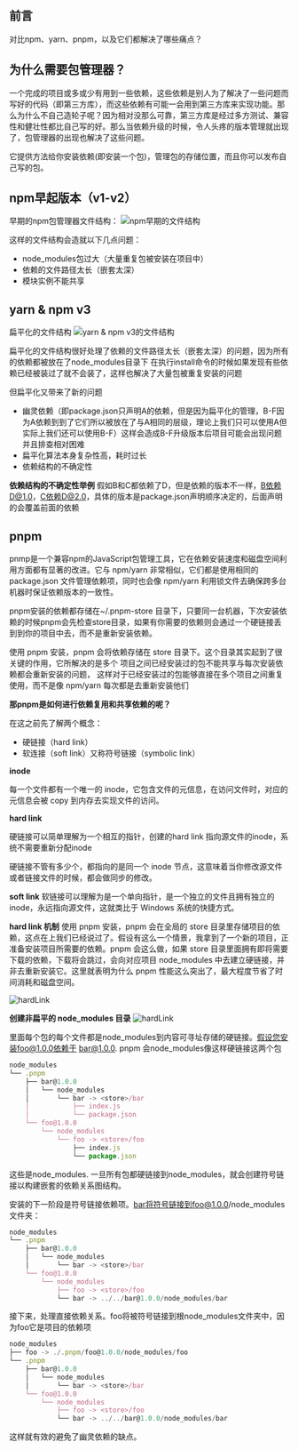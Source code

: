 ## 前言

对比npm、yarn、pnpm，以及它们都解决了哪些痛点？

## 为什么需要包管理器？

一个完成的项目或多或少有用到一些依赖，这些依赖是别人为了解决了一些问题而写好的代码（即第三方库），而这些依赖有可能一会用到第三方库来实现功能。那么为什么不自己造轮子呢？因为相对没那么可靠，第三方库是经过多方测试、兼容性和健壮性都比自己写的好。那么当依赖升级的时候，令人头疼的版本管理就出现了，包管理器的出现也解决了这些问题。

它提供方法给你安装依赖(即安装一个包)，管理包的存储位置，而且你可以发布自己写的包。


## npm早起版本（v1-v2）
早期的npm包管理器文件结构：
![npm早期的文件结构](../img/CICD/npm-v1.jpeg)

这样的文件结构会造就以下几点问题：
- node_modules包过大（大量重复包被安装在项目中）
- 依赖的文件路径太长（嵌套太深）
- 模块实例不能共享

## yarn & npm v3
扁平化的文件结构
![yarn & npm v3的文件结构](../img/CICD/yarn&npmV3.png)

扁平化的文件结构很好处理了依赖的文件路径太长（嵌套太深）的问题，因为所有的依赖都被放在了node_modules目录下
在执行install命令的时候如果发现有些依赖已经被装过了就不会装了，这样也解决了大量包被重复安装的问题

但扁平化又带来了新的问题
- 幽灵依赖（即package.json只声明A的依赖，但是因为扁平化的管理，B-F因为A依赖到到了它们所以被放在了与A相同的层级，理论上我们只可以使用A但实际上我们还可以使用B-F）这样会造成B-F升级版本后项目可能会出现问题并且排查相对困难
- 扁平化算法本身复杂性高，耗时过长
- 依赖结构的不确定性

**依赖结构的不确定性举例**
假如B和C都依赖了D，但是依赖的版本不一样，B依赖D@1.0，C依赖D@2.0，具体的版本是package.json声明顺序决定的，后面声明的会覆盖前面的依赖

## pnpm

pnmp是一个兼容npm的JavaScript包管理工具，它在依赖安装速度和磁盘空间利用方面都有显著的改进。它与 npm/yarn 非常相似，它们都是使用相同的 package.json 文件管理依赖项，同时也会像 npm/yarn 利用锁文件去确保跨多台机器时保证依赖版本的一致性。

pnpm安装的依赖都存储在~/.pnpm-store 目录下，只要同一台机器，下次安装依赖的时候pnpm会先检查store目录，如果有你需要的依赖则会通过一个硬链接丢到到你的项目中去，而不是重新安装依赖。

使用 pnpm 安装，pnpm 会将依赖存储在 store 目录下。这个目录其实起到了很关键的作用，它所解决的是多个 项目之间已经安装过的包不能共享与每次安装依赖都会重新安装的问题， 这样对于已经安装过的包能够直接在多个项目之间重复使用，而不是像 npm/yarn 每次都是去重新安装他们


**那pnpm是如何进行依赖复用和共享依赖的呢？**

在这之前先了解两个概念：
- 硬链接（hard link）
- 软连接（soft link）又称符号链接（symbolic link）

**inode**

每一个文件都有一个唯一的 inode，它包含文件的元信息，在访问文件时，对应的元信息会被 copy 到内存去实现文件的访问。

**hard link**

硬链接可以简单理解为一个相互的指针，创建的hard link 指向源文件的inode，系统不需要重新分配inode

硬链接不管有多少个，都指向的是同一个 inode 节点，这意味着当你修改源文件或者链接文件的时候，都会做同步的修改。

**soft link**
软链接可以理解为是一个单向指针，是一个独立的文件且拥有独立的 inode，永远指向源文件，这就类比于 Windows 系统的快捷方式。

**hard link 机制**
使用 pnpm 安装，pnpm 会在全局的 store 目录里存储项目的依赖，这点在上我们已经说过了。假设有这么一个情景，我拿到了一个新的项目，正准备安装项目所需要的依赖。pnpm 会这么做，如果 store 目录里面拥有即将需要下载的依赖，下载将会跳过，会向对应项目 node_modules 中去建立硬链接，并非去重新安装它。这里就表明为什么 pnpm 性能这么突出了，最大程度节省了时间消耗和磁盘空间。

![hardLink](../img/CICD/hardLink.png)


**创建非扁平的 node_modules 目录**
![hardLink](../img/CICD/node-modules-structure.jpg)

里面每个包的每个文件都是node_modules到内容可寻址存储的硬链接。假设您安装foo@1.0.0依赖于 bar@1.0.0. pnpm 会node_modules像这样硬链接这两个包
```js
node_modules
└── .pnpm
    ├── bar@1.0.0
    │   └── node_modules
    │       └── bar -> <store>/bar
    │           ├── index.js
    │           └── package.json
    └── foo@1.0.0
        └── node_modules
            └── foo -> <store>/foo
                ├── index.js
                └── package.json
```
这些是node_modules. 一旦所有包都硬链接到node_modules，就会创建符号链接以构建嵌套的依赖关系图结构。

安装的下一阶段是符号链接依赖项。bar将符号链接到foo@1.0.0/node_modules文件夹：
```js
node_modules
└── .pnpm
    ├── bar@1.0.0
    │   └── node_modules
    │       └── bar -> <store>/bar
    └── foo@1.0.0
        └── node_modules
            ├── foo -> <store>/foo
            └── bar -> ../../bar@1.0.0/node_modules/bar
```
接下来，处理直接依赖关系。foo将被符号链接到根node_modules文件夹中，因为foo它是项目的依赖项
```js
node_modules
├── foo -> ./.pnpm/foo@1.0.0/node_modules/foo
└── .pnpm
    ├── bar@1.0.0
    │   └── node_modules
    │       └── bar -> <store>/bar
    └── foo@1.0.0
        └── node_modules
            ├── foo -> <store>/foo
            └── bar -> ../../bar@1.0.0/node_modules/bar
```
这样就有效的避免了幽灵依赖的缺点。